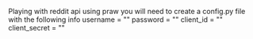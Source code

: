 Playing with reddit api using praw
you will need to create a config.py file with the following info
username = ""
password = ""
client_id = ""
client_secret = ""
